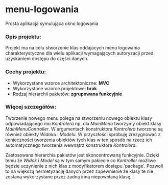 # menu-logowania
Prosta aplikacja symulująca okno logowania

### Opis projektu:
Projekt ma na celu stworzenie klas oddajacych menu logowania charakterystyczne dla wielu aplikacji wymagających autoryzacji przed uzyskaniem dostępu do części danych.

### Cechy projektu:

* Wykorzystane wzorce architektoniczne: **MVC**
* Wykorzystane wzorce projektowe: **brak**
* Rodzaj hierarchii pakietów: **zgrupowana funkcyjnie**

### Więcej szczegółów:

Tworzenie nowego menu polega na stworzeniu nowego obiektu klasy odpowiadającego mu *Kontrolera* np. dla *MainMenu* tworzymy obiekt klasy *MainMenuController*. W argumentach konstruktora *Kontrolera* tworzone są również obiekty *Widoku* i *Modelu*. W przyszłości spróbuję zrezygnować z konieczności tworzenia obiektów tych klas w ten sposób na rzecz ich automatycznego tworzenia wewnątrz konstruktora *Kontrolera*.

Zastosowana hierarchia pakietów jest skoncentrowaną funkcyjnie. Dzięki temu że *Widok* i *Model* są w tym samym pakiecie co *Kontroller* możliwe będzie uczynienie z nich klas z modyfikatorem dostępu 'package'. Pozwoli to na większą hermetyzację danych przez zapewnienie że klasy te nie zostaną wykorzystane przez żadną inną niepowołaną klasę.
